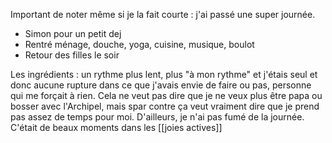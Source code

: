 Important de noter même si je la fait courte : j'ai passé une super journée.
- Simon pour un petit dej
- Rentré ménage, douche, yoga, cuisine, musique, boulot
- Retour des filles le soir

Les ingrédients : un rythme plus lent, plus "à mon rythme" et j'étais seul et donc aucune rupture dans ce que j'avais envie de faire ou pas, personne qui me forçait à rien.
Cela ne veut pas dire que je ne veux plus être papa ou bosser avec l'Archipel, mais spar contre ça veut vraiment dire que je prend pas assez de temps pour moi.
D'ailleurs, je n'ai pas fumé de la journée. C'était de beaux moments dans les [[joies actives]]